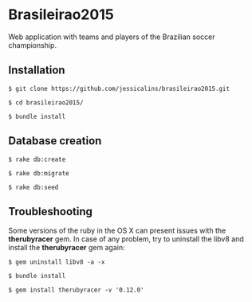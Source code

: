 # Brasileirao2015
Web application with teams and players of the Brazilian soccer championship.

## Installation
```
$ git clone https://github.com/jessicalins/brasileirao2015.git

$ cd brasileirao2015/

$ bundle install
```
## Database creation
```
$ rake db:create

$ rake db:migrate

$ rake db:seed
```
## Troubleshooting

Some versions of the ruby in the OS X can present issues with the **therubyracer** gem. In case of any problem, try to uninstall the libv8 and install the **therubyracer** gem again:
```
$ gem uninstall libv8 -a -x

$ bundle install

$ gem install therubyracer -v '0.12.0'
```

